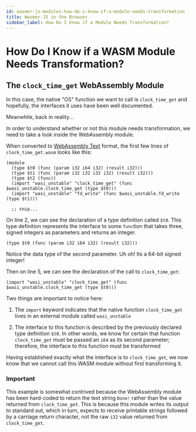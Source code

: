 ```yaml
---
id: wasmer-js-modules-how-do-i-know-if-a-module-needs-transformation
title: Wasmer-JS in the Browser
sidebar_label: How Do I Know if a Module Needs Transformation?
---
```


# How Do I Know if a WASM Module Needs Transformation?

## The `clock_time_get` WebAssembly Module

In this case, the native "OS" function we want to call is `clock_time_get` and hopefully, the interfaces it uses have been well documented.

Meanwhile, back in reality...

In order to understand whether or not this module needs transformation, we need to take a look inside the WebAssembly module.

When converted to [WebAssembly Text](https://webassembly.github.io/spec/core/text/index.html) format, the first few lines of `clock_time_get.wasm` looks like this:

```WebAssemblyText
(module
  (type $t0 (func (param i32 i64 i32) (result i32)))
  (type $t1 (func (param i32 i32 i32 i32) (result i32)))
  (type $t2 (func))
  (import "wasi_unstable" "clock_time_get" (func $wasi_unstable.clock_time_get (type $t0)))
  (import "wasi_unstable" "fd_write" (func $wasi_unstable.fd_write (type $t1)))

  ;; snip...
```

On line 2, we can see the declaration of a type definition called `$t0`.  This type definition represents the interface to some `func`tion that takes three, signed integers as parameters and returns an integer.

```WebAssemblyText
(type $t0 (func (param i32 i64 i32) (result i32)))
```

Notice the data type of the second parameter.  Uh oh! Its a 64-bit signed integer!

Then on line 5, we can see the declaration of the call to `clock_time_get`:

```WebAssemblyText
(import "wasi_unstable" "clock_time_get" (func $wasi_unstable.clock_time_get (type $t0)))
```

Two things are important to notice here:

1. The `import` keyword indicates that the native function `clock_time_get` lives in an external module called `wasi_unstable`

1. The interface to this function is described by the previously declared type definition `$t0`.  In other words, we know for certain that function `clock_time_get` must be passed an `i64` as its second parameter; therefore, the interface to this function must be transformed

Having established exactly what the interface is to `clock_time_get`, we now know that we cannot call this WASM module without first transforming it.

### Important

This example is somewhat contrived because the WebAssembly module has been hard-coded to return the text string `Done!` rather than the value returned from `clock_time_get`.  This is because this module writes its output to standard out, which in turn, expects to receive printable strings followed by a carriage return character, not the raw `i32` value returned from `clock_time_get`.
